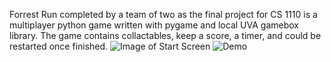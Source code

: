 Forrest Run completed by a team of two as the final project for CS 1110 is a multiplayer python game written with pygame and local UVA gamebox library. The game contains collactables, keep a score, a timer, and could be restarted once finished. 
![Image of Start Screen](https://i.imgur.com/ULe5OhR.png)
![Demo](https://github.com/areebakausar/ForestRun/blob/master/finalGameProject/Forest%20Run.gif)
